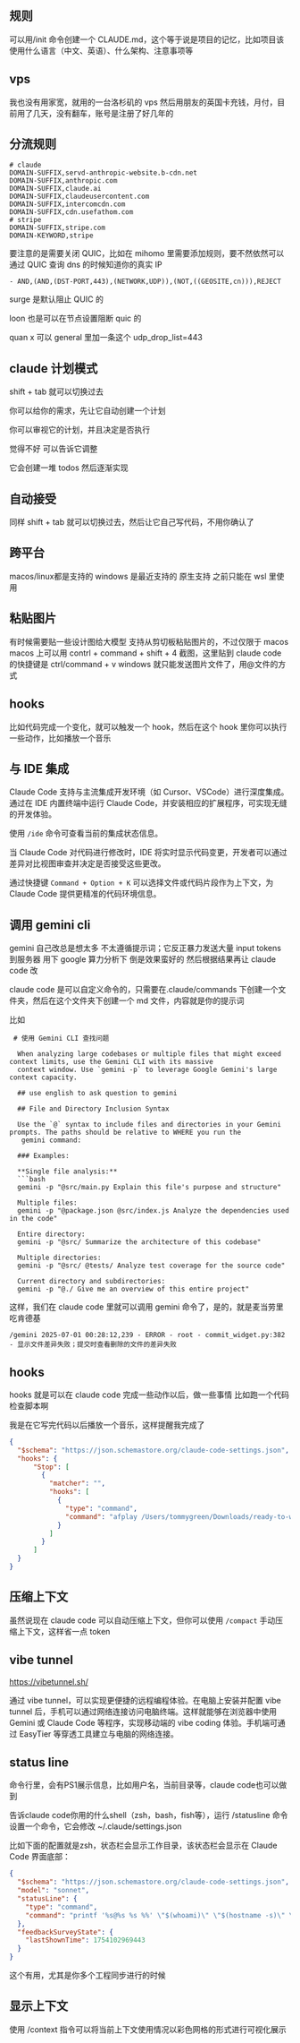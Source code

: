 ## 规则

可以用/init 命令创建一个 CLAUDE.md，这个等于说是项目的记忆，比如项目该使用什么语言（中文、英语）、什么架构、注意事项等

## vps

我也没有用家宽，就用的一台洛杉矶的 vps 然后用朋友的英国卡充钱，月付，目前用了几天，没有翻车，账号是注册了好几年的

## 分流规则

```
# claude
DOMAIN-SUFFIX,servd-anthropic-website.b-cdn.net
DOMAIN-SUFFIX,anthropic.com
DOMAIN-SUFFIX,claude.ai
DOMAIN-SUFFIX,claudeusercontent.com
DOMAIN-SUFFIX,intercomcdn.com
DOMAIN-SUFFIX,cdn.usefathom.com
# stripe
DOMAIN-SUFFIX,stripe.com
DOMAIN-KEYWORD,stripe
```

要注意的是需要关闭 QUIC，比如在 mihomo 里需要添加规则，要不然依然可以通过 QUIC 查询 dns 的时候知道你的真实 IP

`- AND,(AND,(DST-PORT,443),(NETWORK,UDP)),(NOT,((GEOSITE,cn))),REJECT`

surge 是默认阻止 QUIC 的

loon 也是可以在节点设置阻断 quic 的

quan x 可以 general 里加一条这个
udp_drop_list=443

## claude 计划模式

shift + tab 就可以切换过去

你可以给你的需求，先让它自动创建一个计划

你可以审视它的计划，并且决定是否执行

觉得不好 可以告诉它调整

它会创建一堆 todos 然后逐渐实现

## 自动接受

同样 shift + tab 就可以切换过去，然后让它自己写代码，不用你确认了

## 跨平台

macos/linux都是支持的
windows 是最近支持的 原生支持 之前只能在 wsl 里使用

## 粘贴图片
有时候需要贴一些设计图给大模型
支持从剪切板粘贴图片的，不过仅限于 macos
macos 上可以用 contrl + command + shift + 4 截图，这里贴到 claude code 的快捷键是 ctrl/command + v
windows 就只能发送图片文件了，用@文件的方式


## hooks

比如代码完成一个变化，就可以触发一个 hook，然后在这个 hook 里你可以执行一些动作，比如播放一个音乐


## 与 IDE 集成
Claude Code 支持与主流集成开发环境（如 Cursor、VSCode）进行深度集成。通过在 IDE 内置终端中运行 Claude Code，并安装相应的扩展程序，可实现无缝的开发体验。

使用 `/ide` 命令可查看当前的集成状态信息。

当 Claude Code 对代码进行修改时，IDE 将实时显示代码变更，开发者可以通过差异对比视图审查并决定是否接受这些更改。

通过快捷键 `Command + Option + K` 可以选择文件或代码片段作为上下文，为 Claude Code 提供更精准的代码环境信息。

## 调用 gemini cli
gemini 自己改总是想太多 不太遵循提示词；它反正暴力发送大量 input tokens 到服务器 用下 google 算力分析下 倒是效果蛮好的
然后根据结果再让 claude code 改

claude code 是可以自定义命令的，只需要在.claude/commands 下创建一个文件夹，然后在这个文件夹下创建一个 md 文件，内容就是你的提示词

比如
```
 # 使用 Gemini CLI 查找问题

  When analyzing large codebases or multiple files that might exceed context limits, use the Gemini CLI with its massive
  context window. Use `gemini -p` to leverage Google Gemini's large context capacity.

  ## use english to ask question to gemini

  ## File and Directory Inclusion Syntax

  Use the `@` syntax to include files and directories in your Gemini prompts. The paths should be relative to WHERE you run the
   gemini command:

  ### Examples:

  **Single file analysis:**
  ```bash
  gemini -p "@src/main.py Explain this file's purpose and structure"

  Multiple files:
  gemini -p "@package.json @src/index.js Analyze the dependencies used in the code"

  Entire directory:
  gemini -p "@src/ Summarize the architecture of this codebase"

  Multiple directories:
  gemini -p "@src/ @tests/ Analyze test coverage for the source code"

  Current directory and subdirectories:
  gemini -p "@./ Give me an overview of this entire project"
```

这样，我们在 claude code 里就可以调用 gemini 命令了，是的，就是麦当劳里吃肯德基

`/gemini 2025-07-01 00:28:12,239 - ERROR - root - commit_widget.py:382 - 显示文件差异失败；提交时查看删除的文件的差异失败`

## hooks

hooks 就是可以在 claude code 完成一些动作以后，做一些事情
比如跑一个代码检查脚本啊

我是在它写完代码以后播放一个音乐，这样提醒我完成了

```json
{
  "$schema": "https://json.schemastore.org/claude-code-settings.json",
  "hooks": {
      "Stop": [
        {
          "matcher": "",
          "hooks": [
            {
              "type": "command",
              "command": "afplay /Users/tommygreen/Downloads/ready-to-work-101soundboards.mp3"
            }
          ]
        }
      ]
  }
}
```

## 压缩上下文

虽然说现在 claude code 可以自动压缩上下文，但你可以使用 `/compact` 手动压缩上下文，这样省一点 token


## vibe tunnel

https://vibetunnel.sh/

通过 vibe tunnel，可以实现更便捷的远程编程体验。在电脑上安装并配置 vibe tunnel 后，手机可以通过网络连接访问电脑终端。这样就能够在浏览器中使用 Gemini 或 Claude Code 等程序，实现移动端的 vibe coding 体验。手机端可通过 EasyTier 等穿透工具建立与电脑的网络连接。

## status line

命令行里，会有PS1展示信息，比如用户名，当前目录等，claude code也可以做到

告诉claude code你用的什么shell（zsh，bash，fish等），运行 /statusline 命令 设置一个命令，它会修改 ~/.claude/settings.json

比如下面的配置就是zsh，状态栏会显示工作目录，该状态栏会显示在 Claude Code 界面底部：

```json
{
  "$schema": "https://json.schemastore.org/claude-code-settings.json",
  "model": "sonnet",
  "statusLine": {
    "type": "command",
    "command": "printf '%s@%s %s %%' \"$(whoami)\" \"$(hostname -s)\" \"$(basename \"$(pwd)\")\""
  },
  "feedbackSurveyState": {
    "lastShownTime": 1754102969443
  }
}
```

这个有用，尤其是你多个工程同步进行的时候

## 显示上下文

使用 /context 指令可以将当前上下文使用情况以彩色网格的形式进行可视化展示